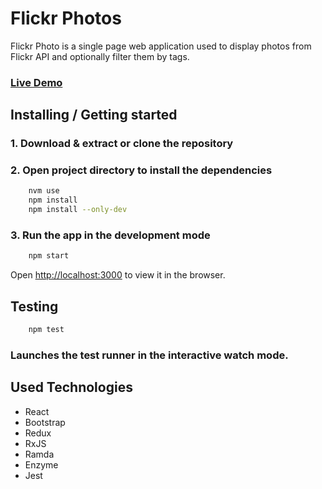 # Flickr Photos

Flickr Photo is a single page web application used to display photos from Flickr API and optionally filter them by tags.

### [Live Demo](https://flickr-photos.netlify.com/)

## Installing / Getting started

### 1. Download & extract or clone the repository
### 2. Open project directory to install the dependencies

```sh
    nvm use
    npm install
    npm install --only-dev
``` 

### 3. Run the app in the development mode

```sh
    npm start
``` 
Open [http://localhost:3000](http://localhost:3000) to view it in the browser.

## Testing

```sh
    npm test
``` 
### Launches the test runner in the interactive watch mode.

## Used Technologies
* React
* Bootstrap
* Redux
* RxJS
* Ramda
* Enzyme
* Jest